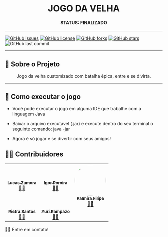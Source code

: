 <h1 align="center">  JOGO DA VELHA  </h1>


<h4 align="center"> 
  STATUS:  FINALIZADO
</h4>


---

[![GitHub issues](https://img.shields.io/github/issues/yurirampazo/JogoDaVelha?logo=GitHub)](https://github.com/yurirampazo/JogoDaVelha/issues)
[![GitHub license](https://img.shields.io/github/license/yurirampazo/JogoDaVelha?color=3&logo=Github)](https://github.com/yurirampazo/JogoDaVelha)
[![GitHub forks](https://img.shields.io/github/forks/yurirampazo/JogoDaVelha?logo=GitHub)](https://github.com/yurirampazo/JogoDaVelha/network)
[![GitHub stars](https://img.shields.io/github/stars/yurirampazo/JogoDaVelha?logo=github)](https://github.com/yurirampazo/JogoDaVelha/stargazers)
![GitHub last commit](https://img.shields.io/github/last-commit/yurirampazo/JogoDaVelha)


---

## 📄 Sobre o Projeto
<p align="center"> 
	 Jogo da velha customizado com batalha épica, entre e se divirta.
</p>

---
## 🚀 Como executar o jogo

- Você pode executar o jogo em alguma IDE que trabalhe com a linguagem Java
- Baixar o arquivo executável (.jar) e execute dentro do seu terminal o seguinte comando:
java -jar <file-name>


- Agora é só jogar e se divertir com seus amigos!



## 👨‍💻 Contribuidores

<table>
 <tr>
	<td align="center"><a href="https://www.linkedin.com/in/lucas-zamora-2b3a34180//"><img style="border-radius: 50%;" src="https://avatars.githubusercontent.com/u/78884190?v=4" alt=""/><br /><sub><b>Lucas Zamora</b></sub></a><br /><a href="https://github.com/Lucas-Zamora" title="Participante Generation Brasil">👨‍🚀</a></td> 
	  <td align="center"><a href="https://www.linkedin.com/in/igorjps/"><img style="border-radius: 50%;" src="https://avatars.githubusercontent.com/u/79109692?v=4" alt=""/><br /><sub><b>Igor Pereira</b></sub></a><br /><a href="https://www.linkedin.com/in/igorjps/" title="Participante Generation Brasil">👨‍🚀</a></td> 
	   <td align="center"><a href="https://www.linkedin.com/"><img style="border-radius: 50%;" src="https://avatars.githubusercontent.com/u/79532365?v=4" width="100px;" alt=""/><br /><sub><b>Palmira Filipe</b></sub></a><br /><a href="https://www.linkedin.com/" title="Participante Generation Brasil">👨‍🚀</a></td> 
 </tr>		
 <tr>	
	     <td align="center"><a href="https://www.linkedin.com/in/pietra-santos-0330171aa/"><img style="border-radius: 50%;" src="https://avatars.githubusercontent.com/u/75040165?v=4" alt=""/><br /><sub><b>Pietra Santos</b></sub></a><br /><a href="https://www.linkedin.com/in/pietra-santos-0330171aa/" title="Participante Generation Brasil">👨‍🚀</a></td>
         <td align="center"><a href="https://www.linkedin.com/in/yurimrampazo/"><img style="border-radius: 50%;" src="https://avatars.githubusercontent.com/u/78765799?s=400&u=f8a41d23588843f2686ec6dec0c6a588843d851e&v=4" alt=""/><br /><sub><b>Yuri Rampazo</b></sub></a><br /><a href="https://www.linkedin.com/in/yurimrampazo/" title="Participante Generation Brasil">👨‍🚀</a></td>
</tr>
</table>

👋🏽 Entre em contato!
